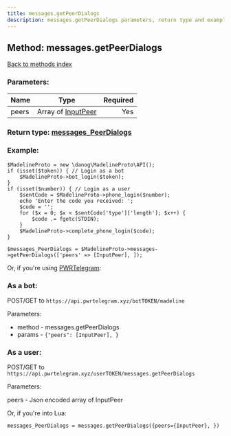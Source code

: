 ```yaml
---
title: messages.getPeerDialogs
description: messages.getPeerDialogs parameters, return type and example
---
```

## Method: messages.getPeerDialogs  
[Back to methods index](index.md)


### Parameters:

| Name     |    Type       | Required |
|----------|:-------------:|---------:|
|peers|Array of [InputPeer](../types/InputPeer.md) | Yes|


### Return type: [messages\_PeerDialogs](../types/messages_PeerDialogs.md)

### Example:


```
$MadelineProto = new \danog\MadelineProto\API();
if (isset($token)) { // Login as a bot
    $MadelineProto->bot_login($token);
}
if (isset($number)) { // Login as a user
    $sentCode = $MadelineProto->phone_login($number);
    echo 'Enter the code you received: ';
    $code = '';
    for ($x = 0; $x < $sentCode['type']['length']; $x++) {
        $code .= fgetc(STDIN);
    }
    $MadelineProto->complete_phone_login($code);
}

$messages_PeerDialogs = $MadelineProto->messages->getPeerDialogs(['peers' => [InputPeer], ]);
```

Or, if you're using [PWRTelegram](https://pwrtelegram.xyz):

### As a bot:

POST/GET to `https://api.pwrtelegram.xyz/botTOKEN/madeline`

Parameters:

* method - messages.getPeerDialogs
* params - `{"peers": [InputPeer], }`



### As a user:

POST/GET to `https://api.pwrtelegram.xyz/userTOKEN/messages.getPeerDialogs`

Parameters:

peers - Json encoded  array of InputPeer



Or, if you're into Lua:

```
messages_PeerDialogs = messages.getPeerDialogs({peers={InputPeer}, })
```

